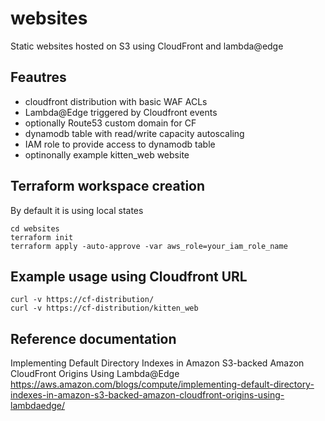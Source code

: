 # websites

Static websites hosted on S3 using CloudFront and lambda@edge


## Feautres

* cloudfront distribution with basic WAF ACLs
* Lambda@Edge triggered by Cloudfront events 
* optionally Route53 custom domain for CF
* dynamodb table with read/write capacity autoscaling
* IAM role to provide access to dynamodb table
* optinonally example kitten_web website

## Terraform workspace creation

By default it is using local states

    cd websites
    terraform init
    terraform apply -auto-approve -var aws_role=your_iam_role_name

## Example usage using Cloudfront URL

    curl -v https://cf-distribution/
    curl -v https://cf-distribution/kitten_web

## Reference documentation

Implementing Default Directory Indexes in Amazon S3-backed Amazon CloudFront Origins Using Lambda@Edge
https://aws.amazon.com/blogs/compute/implementing-default-directory-indexes-in-amazon-s3-backed-amazon-cloudfront-origins-using-lambdaedge/
